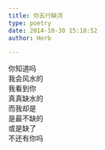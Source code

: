 ```yaml
---  
title: 你五行缺河  
type: poetry  
date: 2014-10-30 15:18:52  
author: Herb  

---    
```

你知道吗    
我会风水的    
我看到你    
真真缺水的    
而我却是    
是最不缺的    
或是缺了    
不还有你吗